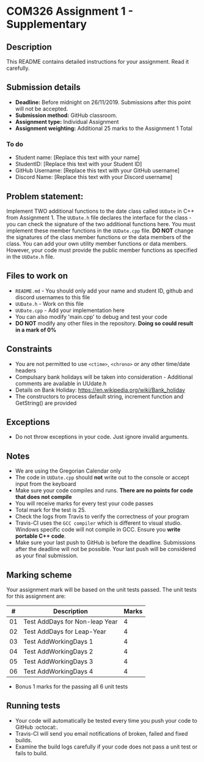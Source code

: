 
# COM326 Assignment 1 - Supplementary
## Description
This README contains detailed instructions for your assignment. Read it carefully.

## Submission details
* __Deadline:__ Before midnight on 26/11/2019. Submissions after this point will not be accepted.
* __Submission method:__ GitHub classroom.
* __Assignment type:__ Individual Assignment
* __Assignment weighting:__ Additional 25 marks to the Assignment 1 Total

### To do
* Student name: [Replace this text with  your name]
* StudentID: [Replace this text with your Student ID]
* GitHub Username: [Replace this text  with your GitHub username]
* Discord Name: [Replace this text with your Discord username]

## Problem statement:
Implement TWO additional functions to the date class called `UUDate` in C++ from Assignment 1. The `UUDate.h` file declares the interface for the class - you can check the signature of the two additional functions here. You must
implement these member functions in the `UUDate.cpp` file. __DO NOT__ change the signatures of the class member functions
or the data members of the class. You can add your own utility member functions or data members. However, your
code must provide the public member functions as specified in the `UUDate.h` file. 

## Files to work on
* `README.md` - You should only add your name and student ID, github and discord usernames to this file
* `UUDate.h` - Work on this file
* `UUDate.cpp` - Add your implementation here
* You can also modify 'main.cpp' to debug and test your code
* __DO NOT__ modify any other files in the repository. __Doing so could result in a mark of 0%__

## Constraints
* You are not permitted to use `<ctime>`, `<chrono>` or any other time/date headers
* Compulsary bank holidays will be taken into consideration - Additional comments are available in UUdate.h
* Details on Bank Holiday: https://en.wikipedia.org/wiki/Bank_holiday
* The constructors to process default string, increment function and GetString() are provided

## Exceptions
* Do not throw exceptions in your code. Just ignore invalid arguments.

## Notes
* We are using the Gregorian Calendar only
* The code in `UUDate.cpp` should __not__ write out to the console or accept input from the keyboard
* Make sure your code compiles and runs. __There are no points for code that does not compile__
* You will receive marks for every test your code passes
* Total mark for the test is 25. 
* Check the logs from Travis to verify the correctness of your program
* Travis-CI uses the `GCC compiler` which is different to visual studio. Windows specific code will not compile in GCC. Ensure you __write portable C++ code__.
* Make sure your last push to GitHub is before the deadline. Submissions after the deadline will not be possible. Your last push will be considered as your final submission.


## Marking scheme
Your assignment mark will be based on the unit tests passed. The unit tests for this assignment are:

\# | Description | Marks
-- | ----------- | -----
01 | Test AddDays for Non-leap Year | 4
02 | Test AddDays for Leap-Year  		| 4
03 | Test AddWorkingDays 1          | 4
04 | Test AddWorkingDays 2          | 4
05 | Test AddWorkingDays 3 		      | 4
06 | Test AddWorkingDays 4 		      | 4

* Bonus 1 marks for the passing all 6 unit tests

## Running tests
* Your code will automatically be tested every time you push your code to GitHub :octocat:.
* Travis-CI will send you email notifications of broken, failed and fixed builds.
* Examine the build logs carefully if your code does not pass a unit test or fails to build.
